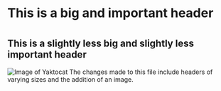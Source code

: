 # <h1> This is a big and important header
# <h2> This is a slightly less big and slightly less important header
![Image of Yaktocat](https://octodex.github.com/images/yaktocat.png)
The changes made to this file include headers of varying sizes and the addition of an image.
